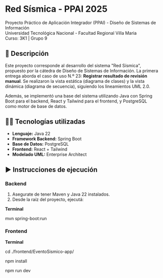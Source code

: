 # Red Sísmica - PPAI 2025

Proyecto Práctico de Aplicación Integrador (PPAI) - Diseño de Sistemas de Información  
Universidad Tecnológica Nacional - Facultad Regional Villa Maria  
Curso: 3K1 | Grupo 9  


## 📌 Descripción

Este proyecto corresponde al desarrollo del sistema "Red Sísmica", propuesto por la cátedra de Diseño de Sistemas de Información. La primera entrega aborda el caso de uso N.º 23: **Registrar resultado de revisión manual**. Se realizaron la vista estática (diagrama de clases) y la vista dinámica (diagrama de secuencia), siguiendo los lineamientos UML 2.0.

Además, se implementó una base del sistema utilizando Java con Spring Boot para el backend, React y Tailwind para el frontend, y PostgreSQL como motor de base de datos.

## 🧑‍💻 Tecnologías utilizadas

- **Lenguaje:** Java 22
- **Framework Backend:** Spring Boot
- **Base de Datos:** PostgreSQL
- **Frontend:** React + Tailwind
- **Modelado UML:** Enterprise Architect

## ▶️ Instrucciones de ejecución

### Backend

1. Asegurate de tener Maven y Java 22 instalados.
2. Desde la raíz del proyecto, ejecutá:

 **Terminal**
 
 mvn spring-boot:run

### Frontend

**Terminal**

 cd ./frontend/EventoSismico-app/
 
 npm install
 
 npm run dev
 
